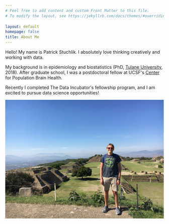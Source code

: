 ```yaml
---
# Feel free to add content and custom Front Matter to this file.
# To modify the layout, see https://jekyllrb.com/docs/themes/#overriding-theme-defaults

layout: default
homepage: false
title: About Me
---
```


Hello! My name is Patrick Stuchlik. I absolutely love thinking creatively and working with data. 

My background is in epidemiology and biostatistics (PhD, [Tulane University,](https://sph.tulane.edu/epid/home) 2018). After graduate school, I was a postdoctoral fellow at UCSF's [Center](https://popbrain.ucsf.edu/) for Population Brain Health.

Recently I completed The Data Incubator's fellowship program, and I am excited to pursue data science opportunities!

![Me](/assets/about/IMG_1495.JPG)
